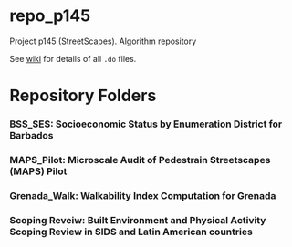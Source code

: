 # repo_p145
Project p145 (StreetScapes). Algorithm repository

See [wiki](https://github.com/UWI-DataGroup/repo_p145/wiki) for details of all `.do` files.

# Repository Folders

### BSS_SES:        Socioeconomic Status by Enumeration District for Barbados
### MAPS_Pilot:     Microscale Audit of Pedestrain Streetscapes (MAPS) Pilot
### Grenada_Walk:   Walkability Index Computation for Grenada
### Scoping Reveiw: Built Environment and Physical Activity Scoping Review in SIDS and Latin American countries
